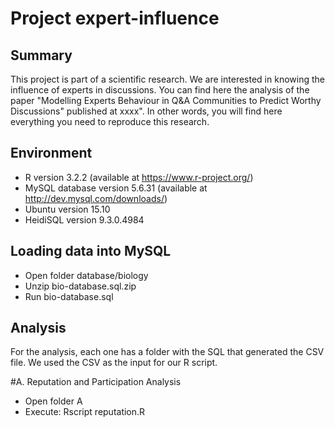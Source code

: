 # Project expert-influence

## Summary
This project is part of a scientific research. We are interested in knowing the influence of experts in discussions.
You can find here the analysis of the paper "Modelling Experts Behaviour in Q&A Communities to Predict Worthy Discussions" published at xxxx".
In other words, you will find here everything you need to reproduce this research.


## Environment
- R version 3.2.2 (available at https://www.r-project.org/)
- MySQL database version 5.6.31 (available at http://dev.mysql.com/downloads/)
- Ubuntu version 15.10
- HeidiSQL version 9.3.0.4984

## Loading data into MySQL
- Open folder database/biology
- Unzip bio-database.sql.zip
- Run bio-database.sql

## Analysis
For the analysis, each one has a folder with the SQL that generated the CSV file. We used the CSV as the input for our R script.

#A. Reputation and Participation Analysis
- Open folder A
- Execute: Rscript reputation.R




